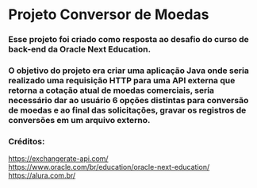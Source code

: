 # Projeto Conversor de Moedas

### Esse projeto foi criado como resposta ao desafio do curso de back-end da Oracle Next Education.

### O objetivo do projeto era criar uma aplicação Java onde seria realizado uma requisição HTTP para uma API externa que retorna a cotação atual de moedas comerciais, seria necessário dar ao usuário 6 opções distintas para conversão de moedas e ao final das solicitações, gravar os registros de conversões em um arquivo externo.

### Créditos:

https://exchangerate-api.com/<br>
https://www.oracle.com/br/education/oracle-next-education/<br>
https://alura.com.br/
